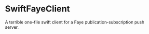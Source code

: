 # SwiftFayeClient
A terrible one-file swift client for a Faye publication-subscription push server.

